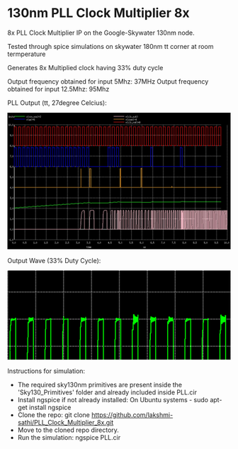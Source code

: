 # 130nm PLL Clock Multiplier 8x
8x PLL Clock Multiplier IP on the Google-Skywater 130nm node.

Tested through spice simulations on skywater 180nm tt corner at room termperature

Generates 8x Multiplied clock having 33% duty cycle

Output frequency obtained for input 5Mhz: 37MHz
Output frequency obtained for input 12.5Mhz: 95Mhz


PLL Output (tt, 27degree Celcius):

![](Images/PLL1.jpg)

Output Wave (33% Duty Cycle):

![](Images/DutyCycle.png)


Instructions for simulation:
* The required sky130nm primitives are present inside the 'Sky130_Primitives' folder and already included inside PLL.cir
* Install ngspice if not already installed: 
    On Ubuntu systems - sudo apt-get install ngspice
* Clone the repo:
    git clone https://github.com/lakshmi-sathi/PLL_Clock_Multiplier_8x.git
* Move to the cloned repo directory.
* Run the simulation: 
    ngspice PLL.cir
